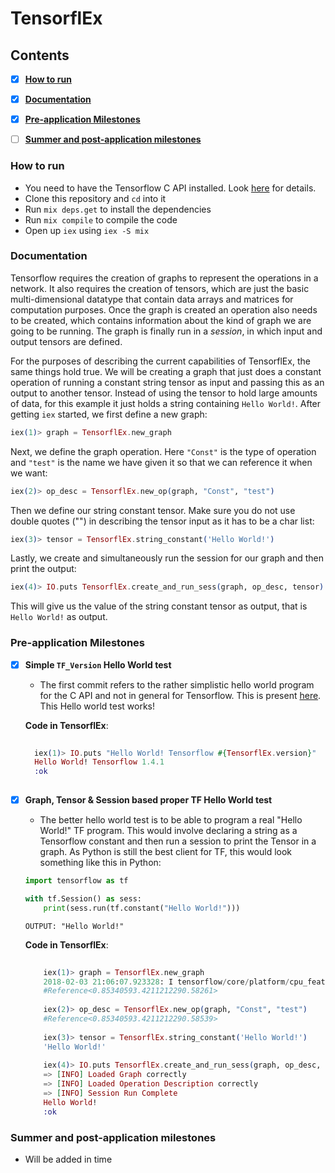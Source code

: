 # TensorflEx

## Contents
- [x] [__How to run__](https://github.com/anshuman23/tensorflex/#how-to-run)
- [x] [__Documentation__](https://github.com/anshuman23/tensorflex/#documentation) 
- [x] [__Pre-application Milestones__](https://github.com/anshuman23/tensorflex/#pre-application-milestones)
- [ ] [__Summer and post-application milestones__](https://github.com/anshuman23/tensorflex/#summer-and-post-application-milestones)


### How to run
- You need to have the Tensorflow C API installed. Look [here](https://www.tensorflow.org/install/install_c) for details.
- Clone this repository and `cd` into it
- Run `mix deps.get` to install the dependencies
- Run `mix compile` to compile the code
- Open up `iex` using `iex -S mix`


### Documentation
Tensorflow requires the creation of graphs to represent the operations in a network. It also requires the creation of tensors, which are just the basic multi-dimensional datatype that contain data arrays and matrices for computation purposes. Once the graph is created an operation also needs to be created, which contains information about the kind of graph we are going to be running. The graph is finally run in a _session_, in which input and output tensors are defined.

For the purposes of describing the current capabilities of TensorflEx, the same things hold true. We will be creating a graph that just does a constant operation of running a constant string tensor as input and passing this as an output to another tensor. Instead of using the tensor to hold large amounts of data, for this example it just holds a string containing `Hello World!`. After getting `iex` started, we first define a new graph:
```elixir
iex(1)> graph = TensorflEx.new_graph
```
Next, we define the graph operation. Here `"Const"` is the type of operation and `"test"` is the name we have given it so that we can reference it when we want:
```elixir
iex(2)> op_desc = TensorflEx.new_op(graph, "Const", "test")
```
Then we define our string constant tensor. Make sure you do not use double quotes ("") in describing the tensor input as it has to be a char list:
```elixir
iex(3)> tensor = TensorflEx.string_constant('Hello World!')
```
Lastly, we create and simultaneously run the session for our graph and then print the output:
```elixir
iex(4)> IO.puts TensorflEx.create_and_run_sess(graph, op_desc, tensor)
```
This will give us the value of the string constant tensor as output, that is `Hello World!` as output. 

### Pre-application Milestones
- [x] __Simple `TF_Version` Hello World test__
    - The first commit refers to the rather simplistic hello world program for the C API and not in general for Tensorflow. This is present [here](https://www.tensorflow.org/install/install_c#validate_your_installation). This Hello world test works!

    __Code in TensorflEx__:
    
    ```elixir
      
      iex(1)> IO.puts "Hello World! Tensorflow #{TensorflEx.version}"
      Hello World! Tensorflow 1.4.1
      :ok
      
    ```
       
- [x] __Graph, Tensor & Session based proper TF Hello World test__
    - The better hello world test is to be able to program a real "Hello World!" TF program. This would involve declaring a string as a Tensorflow constant and then run a session to print the Tensor in a graph. As Python is still the best client for TF, this would look something like this in Python:

    ```python
    import tensorflow as tf

    with tf.Session() as sess:
        print(sess.run(tf.constant("Hello World!")))
    ```
    
    ```
    OUTPUT: "Hello World!"
    ```
    
    __Code in TensorflEx__:
        
    ```elixir
        
        iex(1)> graph = TensorflEx.new_graph
        2018-02-03 21:06:07.923328: I tensorflow/core/platform/cpu_feature_guard.cc:137] Your CPU supports instructions that this TensorFlow binary was not compiled to use: SSE4.1 SSE4.2 AVX AVX2 FMA
        #Reference<0.85340593.4211212290.58261>
        
        iex(2)> op_desc = TensorflEx.new_op(graph, "Const", "test")
        #Reference<0.85340593.4211212290.58539>
        
        iex(3)> tensor = TensorflEx.string_constant('Hello World!')
        'Hello World!'
        
        iex(4)> IO.puts TensorflEx.create_and_run_sess(graph, op_desc, tensor)
        => [INFO] Loaded Graph correctly
        => [INFO] Loaded Operation Description correctly
        => [INFO] Session Run Complete
        Hello World!
        :ok
   ```     
        
### Summer and post-application milestones
- Will be added in time
